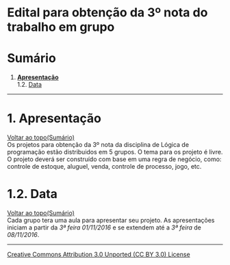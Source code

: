 # Edital para obtenção da 3º nota do trabalho em grupo  
# Sumário

1. **[Apresentação](#1-apresentação)**  
1.2. [Data](#1-2-data)  

---

# 1. Apresentação  
[Voltar ao topo(Sumário)](#sumário)  
Os projetos para obtenção da 3º nota da disciplina de Lógica de programação estão distribuidos em 5 grupos. O tema para os projeto é livre. O projeto deverá ser construído com base em uma regra de negócio, como: controle de estoque, aluguel, venda, controle de processo, jogo, etc.

# 1.2. Data  
[Voltar ao topo(Sumário)](#sumário)  
Cada grupo tera uma aula para apresentar seu projeto. As apresentações iniciam a partir da _3ª feira_ _01/11/2016_ e se extendem até a _3ª feira_ de _08/11/2016_.


---

[Creative Commons Attribution 3.0 Unported (CC BY 3.0) License](http://creativecommons.org/licenses/by/3.0/)
